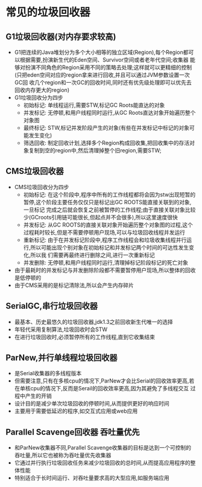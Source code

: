 # 常见的垃圾回收器

  ## G1垃圾回收器(对内存要求较高)
  - G1把连续的Java堆划分为多个大小相等的独立区域(Region),每个Region都可以根据需要,扮演新生代的Eden空间、Survivor空间或者老年代空间;收集器
  能够对扮演不同角色的Region采用不同的策略去处理;这样就可以更精细的控制(只把eden空间对应的region拿来进行回收,并且可以通过JVM参数设置一次GC回
  收几个region和一次GC的回收时间,同时还有优先级处理即可以优先去回收内存更大的region)
  - G1垃圾回收分为四步
    - 初始标记: 单线程运行,需要STW,标记GC Roots能直达的对象
    - 并发标记: 无停顿,和用户线程同时运行,从GC Roots直达对象开始遍历整个对象图
    - 最终标记: STW,标记并发阶段产生的对象(有些在并发标记中标记的对象可能发生变化)
    - 筛选回收: 制定回收计划,选择多个Region构成回收集,把回收集中的存活对象复制到空的region中,然后清理掉整个旧region,需要STW;

  ## CMS垃圾回收器
  - CMS垃圾回收分为四步
    - 初始标记: 在这个阶段中,程序中所有的工作线程都将会因为stw出现短暂的暂停,这个阶段主要任务仅仅只是标记出GC ROOTS能直接关联到的对象,一旦标记
    完成之后就会恢复之前被暂停的工作线程;由于直接关联对象比较少(GCroots引用链可能很长,但起点并不会很多),所以这里速度很快
    - 并发标记: 从GC ROOTS的直接关联对象开始遍历整个对象图的过程,这个过程耗时较长,但是不需要停顿用户现场,可以与垃圾回收线程并发运行
    - 重新标记: 由于在并发标记阶段中,程序工作线程会和垃圾收集线程并行运行,所以可能出现个别对象在初始标记和并发标记两个时间的可达性发生变化,所以我
    们需要再最终进行删除之间,进行一次重新标记
    - 并发删除: 无停顿,和用户线程同时运行,清理掉标记阶段标记的死亡对象
  - 由于最耗时的并发标记与并发删除阶段都不需要暂停用户现场,所以整体的回收是低停顿的
  - 由于CMS采用的是标记清除法,所以会产生内存碎片

  ## SerialGC,串行垃圾回收器
  - 最基本、历史最悠久的垃圾回收器,jdk1.3之前回收新生代唯一的选择
  - 年轻代采用复制算法,垃圾回收时会STW
  - 在进行垃圾回收时,必须暂停所有的工作线程,直到它收集结束

  ## ParNew,并行单线程垃圾回收器
  - 是Serial收集器的多线程版本
  - 但需要注意,只有在多核cpu的情况下,ParNew才会比Serial的回收效率更高,若在单核cpu的情况下,反而是Serail的回收效率更高,因为其避免了多线程交互
  过程中产生的开销
  - 设计目的是减少单次垃圾回收的停顿时间,从而提供更好的响应时间
  - 主要用于需要低延迟的程序,如交互式应用或web应用

  ## Parallel Scavenge回收器 吞吐量优先
  - 和ParNew收集器不同,Parallel Scavenge收集器的目标是达到一个可控制的吞吐量,所以它也被称为吞吐量优先收集器
  - 它通过并行执行垃圾回收任务来减少垃圾回收的总时间,从而提高应用程序的整体性能
  - 特别适合于长时间运行、对吞吐量要求高的大型应用,如服务端应用